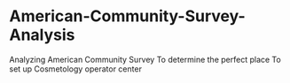 # American-Community-Survey-Analysis
Analyzing American Community Survey To determine the perfect place To set up Cosmetology operator center 
